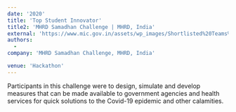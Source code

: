 ```yaml
---
date: '2020'
title: 'Top Student Innovator'
title2: 'MHRD Samadhan Challenge | MHRD, India'
external: 'https://www.mic.gov.in/assets/wp_images/Shortlisted%20Teams%20for%20MHRD%20-%20Samadhan.pdf'
authors:
  -
company: 'MHRD Samadhan Challenge, MHRD, India'

venue: 'Hackathon'
---
```


Participants in this challenge were to design, simulate and develop measures that can be made available to government agencies and health services for quick solutions to the Covid-19 epidemic and other calamities.

